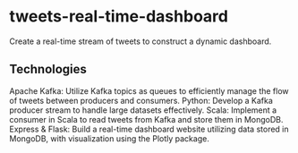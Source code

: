 # tweets-real-time-dashboard
Create a real-time stream of tweets to construct a dynamic dashboard.

## Technologies
Apache Kafka: Utilize Kafka topics as queues to efficiently manage the flow of tweets between producers and consumers.
Python: Develop a Kafka producer stream to handle large datasets effectively.
Scala: Implement a consumer in Scala to read tweets from Kafka and store them in MongoDB.
Express & Flask: Build a real-time dashboard website utilizing data stored in MongoDB, with visualization using the Plotly package.
